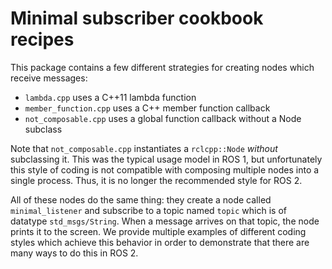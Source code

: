 # Minimal subscriber cookbook recipes

This package contains a few different strategies for creating nodes which receive messages:
 * `lambda.cpp` uses a C++11 lambda function
 * `member_function.cpp` uses a C++ member function callback
 * `not_composable.cpp` uses a global function callback without a Node subclass
 
Note that `not_composable.cpp` instantiates a `rclcpp::Node` _without_ subclassing it.
This was the typical usage model in ROS 1, but unfortunately this style of coding is not compatible with composing multiple nodes into a single process.
Thus, it is no longer the recommended style for ROS 2.

All of these nodes do the same thing: they create a node called `minimal_listener` and subscribe to a topic named `topic` which is of datatype `std_msgs/String`.
When a message arrives on that topic, the node prints it to the screen.
We provide multiple examples of different coding styles which achieve this behavior in order to demonstrate that there are many ways to do this in ROS 2.
